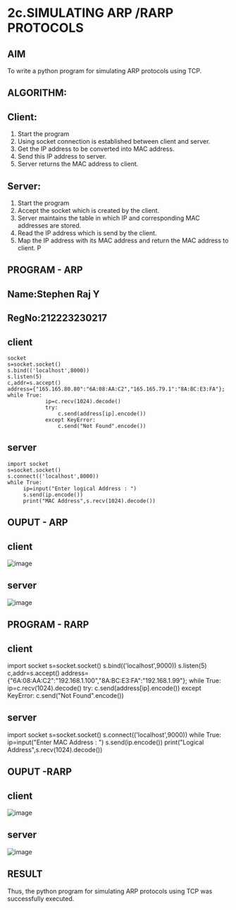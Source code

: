 # 2c.SIMULATING ARP /RARP PROTOCOLS
## AIM
To write a python program for simulating ARP protocols using TCP.
## ALGORITHM:
## Client:
1. Start the program
2. Using socket connection is established between client and server.
3. Get the IP address to be converted into MAC address.
4. Send this IP address to server.
5. Server returns the MAC address to client.
## Server:
1. Start the program
2. Accept the socket which is created by the client.
3. Server maintains the table in which IP and corresponding MAC addresses are
stored.
4. Read the IP address which is send by the client.
5. Map the IP address with its MAC address and return the MAC address to client.
P
## PROGRAM - ARP
## Name:Stephen Raj Y 
## RegNo:212223230217
## client
```
socket
s=socket.socket()
s.bind(('localhost',8000))
s.listen(5)
c,addr=s.accept()
address={"165.165.80.80":"6A:08:AA:C2","165.165.79.1":"8A:BC:E3:FA"};
while True:
            ip=c.recv(1024).decode()
            try:
                c.send(address[ip].encode())
            except KeyError:
                c.send("Not Found".encode())
```
## server
```
import socket
s=socket.socket()
s.connect(('localhost',8000))
while True:
     ip=input("Enter logical Address : ")
     s.send(ip.encode())
     print("MAC Address",s.recv(1024).decode())
```
## OUPUT - ARP
## client
![image](https://github.com/user-attachments/assets/d93e7fa9-725d-4e85-bdf8-aafe6f5b9ca2)
## server
![image](https://github.com/user-attachments/assets/ee961741-8ffc-4832-9d42-f6191a99c0a8)

## PROGRAM - RARP
## client
import socket
s=socket.socket()
s.bind(('localhost',9000))
s.listen(5)
c,addr=s.accept()
address={"6A:08:AA:C2":"192.168.1.100","8A:BC:E3:FA":"192.168.1.99"};
while True:
    ip=c.recv(1024).decode()
    try:
        c.send(address[ip].encode())
    except KeyError:
        c.send("Not Found".encode())
## server
import socket
s=socket.socket()
s.connect(('localhost',9000))
while True:
    ip=input("Enter MAC Address : ")
    s.send(ip.encode())
    print("Logical Address",s.recv(1024).decode())
## OUPUT -RARP
## client
![image](https://github.com/user-attachments/assets/74e86b8a-fd4c-4eeb-a8d2-39901faa0a26)
## server
![image](https://github.com/user-attachments/assets/1d3000d5-4204-4af3-9cf4-e66905ed0b41)

## RESULT
Thus, the python program for simulating ARP protocols using TCP was successfully 
executed.
